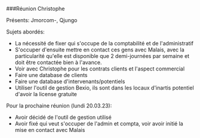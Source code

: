 ###Réunion Christophe

Présents: Jmorcom-, Qjungo

Sujets abordés:
- La nécessité de fixer qui s'occupe de la comptabilité et de l'administratif
- S'occuper d'ensuite mettre en contact ces gens avec Malais, avec la particularité qu'elle est disponible que 2 demi-journées par semaine et doit être contactée bien à l'avance.
- Voir avec Christophe pour les contrats clients et l'aspect commercial
- Faire une database de clients
- Faire une database d'intervenants/potentiels
- Utiliser l'outil de gestion Bexio, ils sont dans les locaux d'inartis potentiel d'avoir la license gratuite

Pour la prochaine réunion (lundi 20.03.23):
- Avoir décidé de l'outil de gestion utilisé
- Avoir fixé qui veut s'occuper de l'admin et compta, voir avoir initié la mise en contact avec Malais
